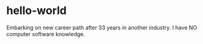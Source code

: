 # hello-world
Embarking on new career path after 33 years in another industry. I have NO computer software knowledge.
